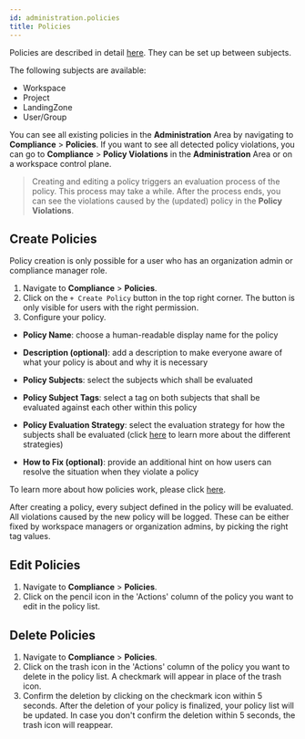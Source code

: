 ```yaml
---
id: administration.policies
title: Policies
---
```


Policies are described in detail [here](meshcloud.policies.md). They can be set up between subjects.

The following subjects are available:

- Workspace
- Project
- LandingZone
- User/Group

You can see all existing policies in the **Administration** Area by navigating to **Compliance** > **Policies**.
If you want to see all detected policy violations, you can go to **Compliance** > **Policy Violations** in the **Administration** Area or on a workspace control plane.

> Creating and editing a policy triggers an evaluation process of the policy. This process may take a while. After the process ends, you can see the violations caused by the (updated) policy in the **Policy Violations**.

## Create Policies

Policy creation is only possible for a user who has an organization admin or compliance manager role.

1. Navigate to **Compliance** > **Policies**.
2. Click on the `+ Create Policy` button in the top right corner. The button is only visible for users with the right permission.
3. Configure your policy.

- **Policy Name**: choose a human-readable display name for the policy

- **Description (optional)**: add a description to make everyone aware of what your policy is about and why it is necessary

- **Policy Subjects**: select the subjects which shall be evaluated

- **Policy Subject Tags**: select a tag on both subjects that shall be evaluated against each other within this policy

- **Policy Evaluation Strategy**: select the evaluation strategy for how the subjects shall be evaluated (click [here](meshcloud.policies.md#policy-evaluation-strategy) to learn more about the different strategies)

- **How to Fix (optional)**: provide an additional hint on how users can resolve the situation when they violate a policy

To learn more about how policies work, please click [here](meshcloud.policies.md).

After creating a policy, every subject defined in the policy will be evaluated. All violations caused by the new policy will be logged. These can be either fixed by workspace managers or organization admins, by picking the right tag values.

## Edit Policies

1. Navigate to **Compliance** > **Policies**.
2. Click on the pencil icon in the 'Actions' column of the policy you want to edit in the policy list.

## Delete Policies

1. Navigate to **Compliance** > **Policies**.
2. Click on the trash icon in the 'Actions' column of the policy you want to delete in the policy list. A checkmark will appear in place of the trash icon.
3. Confirm the deletion by clicking on the checkmark icon within 5 seconds. After the deletion of your policy is finalized, your policy list will be updated. In case you don't confirm the deletion within 5 seconds, the trash icon will reappear.
